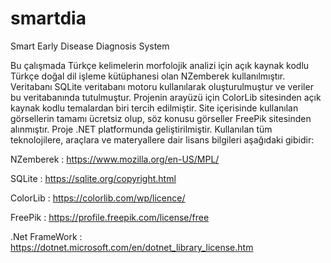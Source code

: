# smartdia
Smart Early Disease Diagnosis System

Bu çalışmada Türkçe kelimelerin morfolojik analizi için açık kaynak kodlu Türkçe doğal dil işleme kütüphanesi olan NZemberek kullanılmıştır. Veritabanı SQLite veritabanı motoru kullanılarak oluşturulmuştur ve veriler bu veritabanında tutulmuştur. Projenin arayüzü için ColorLib sitesinden açık kaynak kodlu temalardan biri tercih edilmiştir. Site içerisinde kullanılan görsellerin tamamı ücretsiz olup, söz konusu görseller FreePik sitesinden alınmıştır. Proje .NET platformunda geliştirilmiştir. Kullanılan tüm teknolojilere, araçlara ve materyallere dair lisans bilgileri aşağıdaki gibidir:

NZemberek         : https://www.mozilla.org/en-US/MPL/

SQLite            : https://sqlite.org/copyright.html

ColorLib          : https://colorlib.com/wp/licence/

FreePik           : https://profile.freepik.com/license/free

.Net FrameWork    : https://dotnet.microsoft.com/en/dotnet_library_license.htm

